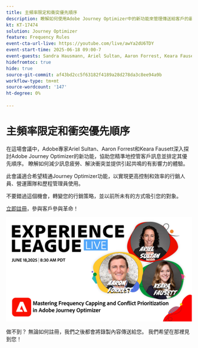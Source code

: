 ```yaml
---
title: 主頻率限定和衝突優先順序
description: 瞭解如何使用Adobe Journey Optimizer中的新功能來管理傳送給客戶的最重要訊息並排定其優先順序。
kt: KT-17474
solution: Journey Optimizer
feature: Frequency Rules
event-cta-url-live: https://youtube.com/live/awYa2dU6TDY
event-start-time: 2025-06-18 09:00-7
event-guests: Sandra Hausmann, Ariel Sultan, Aaron Forrest, Keara Fausett
hidefromtoc: true
hide: true
source-git-commit: af43bd2cc5f63182f4189a28d278da3c8ee94a9b
workflow-type: tm+mt
source-wordcount: '147'
ht-degree: 0%

---
```


# 主頻率限定和衝突優先順序

在這場會議中，Adobe專家Ariel Sultan、Aaron Forrest和Keara Fausett深入探討Adobe Journey Optimizer的新功能，協助您精準地控管客戶訊息並排定其優先順序。 瞭解如何減少訊息疲勞、解決衝突並提供引起共鳴的有影響力的體驗。

此會議適合希望精通Journey Optimizer功能，以實現更高控制和效率的行銷人員、營運團隊和歷程管理員使用。

不要錯過這個機會，轉變您的行銷策略，並以前所未有的方式吸引您的對象。

[立即註冊](https://engage.adobe.com/ExpLeagueLive-250618.html)，參與客戶參與革命！

![webbanner](/help/experience-league-live/episodes/assets/exl-live-web-banner-20250618.png)

做不到？ 無論如何註冊，我們之後都會將錄製內容傳送給您。 我們希望在那裡見到您！